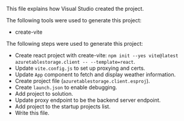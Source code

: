 This file explains how Visual Studio created the project.

The following tools were used to generate this project:
- create-vite

The following steps were used to generate this project:
- Create react project with create-vite: `npm init --yes vite@latest azuretablestorage.client -- --template=react`.
- Update `vite.config.js` to set up proxying and certs.
- Update `App` component to fetch and display weather information.
- Create project file (`azuretablestorage.client.esproj`).
- Create `launch.json` to enable debugging.
- Add project to solution.
- Update proxy endpoint to be the backend server endpoint.
- Add project to the startup projects list.
- Write this file.
